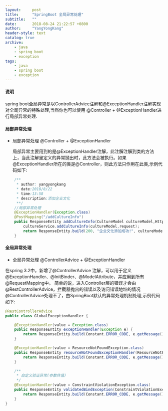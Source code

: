 ```yaml
---
layout:     post
title:      "SpringBoot 全局异常处理"
subtitle:   ""
date:       2018-08-24 21:22:57 +0800
author:     "YangYongKang"
header-style: text
catalog: true
archive:
    - java
    - spring boot
    - exception
tags:
    - java
    - spring boot
    - exception
---
```




#### 说明
spring boot全局异常是以ControllerAdvice注解和@ExceptionHandler注解实现对全局异常的特殊处理,当然你也可以使用
@Controller + @ExceptionHandler进行局部异常处理.

#### 局部异常处理

- 局部异常处理 @Controller + @ExceptionHandler

  局部异常主要用到的是@ExceptionHandler注解，此注解注解到类的方法上，当此注解里定义的异常抛出时，此方法会被执行。如果@ExceptionHandler所在的类是@Controller，则此方法只作用在此类,示例代码如下:
``` java
	/**
	 * author: yangyongkang
	 * date:2018/8/22
	 * time:13:58
	 * description:添加企业文化
	 **/
	//局部异常处理
	@ExceptionHandler(Exception.class)
	@PostMapping("/addCultureInfo")
	public ResponseEntity addCultureInfo(CultureModel cultureModel,HttpServletRequest request) {
		cultureService.addCultureInfo(cultureModel,request);
		return ResponseEntity.build(200, "企业文化添加成功!", cultureModel);
	}
```
#### 全局异常处理

- 全局异常处理 @ControllerAdvice + @ExceptionHandler

在spring 3.2中，新增了@ControllerAdvice 注解，可以用于定义@ExceptionHandler、@InitBinder、@ModelAttribute，并应用到所有@RequestMapping中。
简单的说，进入Controller层的错误才会由@RestControllerAdvice，拦截器抛出的错误以及访问错误地址的情况@ControllerAdvice处理不了，由SpringBoot默认的异常处理机制处理,示例代码如下:

``` java
@RestControllerAdvice
public class GlobalExceptionHandler {

	@ExceptionHandler(value = Exception.class)
	public ResponseEntity exceptionHandler(Exception e) {
		return ResponseEntity.build(Constant.ERROR_CODE, e.getMessage(), null);
	}

	@ExceptionHandler(value = ResourceNotFoundException.class)
	public ResponseEntity resourceNotFoundExceptionHandler(ResourceNotFoundException e) {
		return ResponseEntity.build(Constant.ERROR_CODE, e.getMessage(), null);
	}

	/**
	 * 自定义验证异常(参数传值)
	 */
	@ExceptionHandler(value = ConstraintViolationException.class)
	public ResponseEntity validatedBindException(ConstraintViolationException e) {
		return ResponseEntity.build(Constant.ERROR_CODE, e.getMessage(), null);
	}
}
```

